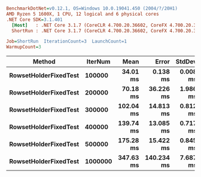``` ini

BenchmarkDotNet=v0.12.1, OS=Windows 10.0.19041.450 (2004/?/20H1)
AMD Ryzen 5 1600X, 1 CPU, 12 logical and 6 physical cores
.NET Core SDK=3.1.401
  [Host]   : .NET Core 3.1.7 (CoreCLR 4.700.20.36602, CoreFX 4.700.20.37001), X64 RyuJIT
  ShortRun : .NET Core 3.1.7 (CoreCLR 4.700.20.36602, CoreFX 4.700.20.37001), X64 RyuJIT

Job=ShortRun  IterationCount=3  LaunchCount=1  
WarmupCount=3  

```
|                Method | IterNum |      Mean |      Error |   StdDev |
|---------------------- |-------- |----------:|-----------:|---------:|
| **RowsetHolderFixedTest** |  **100000** |  **34.01 ms** |   **0.138 ms** | **0.008 ms** |
| **RowsetHolderFixedTest** |  **200000** |  **70.18 ms** |  **36.226 ms** | **1.986 ms** |
| **RowsetHolderFixedTest** |  **300000** | **102.04 ms** |  **14.813 ms** | **0.812 ms** |
| **RowsetHolderFixedTest** |  **400000** | **139.74 ms** |  **13.085 ms** | **0.717 ms** |
| **RowsetHolderFixedTest** |  **500000** | **175.28 ms** |  **15.422 ms** | **0.845 ms** |
| **RowsetHolderFixedTest** | **1000000** | **347.63 ms** | **140.234 ms** | **7.687 ms** |
